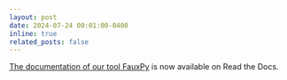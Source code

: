 ```yaml
---
layout: post
date: 2024-07-24 00:01:00-0400
inline: true
related_posts: false
---
```


[The documentation of our tool FauxPy](https://fauxpy.readthedocs.io/) is now available on Read the Docs.
